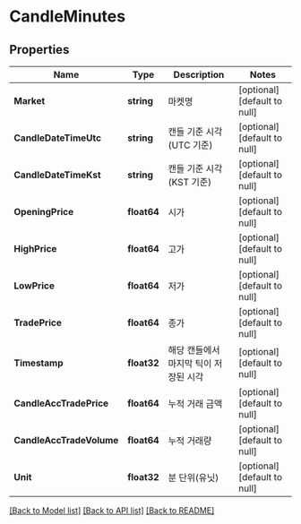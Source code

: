 # CandleMinutes

## Properties
Name | Type | Description | Notes
------------ | ------------- | ------------- | -------------
**Market** | **string** | 마켓명 | [optional] [default to null]
**CandleDateTimeUtc** | **string** | 캔들 기준 시각 (UTC 기준) | [optional] [default to null]
**CandleDateTimeKst** | **string** | 캔들 기준 시각 (KST 기준) | [optional] [default to null]
**OpeningPrice** | **float64** | 시가 | [optional] [default to null]
**HighPrice** | **float64** | 고가 | [optional] [default to null]
**LowPrice** | **float64** | 저가 | [optional] [default to null]
**TradePrice** | **float64** | 종가 | [optional] [default to null]
**Timestamp** | **float32** | 해당 캔들에서 마지막 틱이 저장된 시각 | [optional] [default to null]
**CandleAccTradePrice** | **float64** | 누적 거래 금액 | [optional] [default to null]
**CandleAccTradeVolume** | **float64** | 누적 거래량 | [optional] [default to null]
**Unit** | **float32** | 분 단위(유닛) | [optional] [default to null]

[[Back to Model list]](../README.md#documentation-for-models) [[Back to API list]](../README.md#documentation-for-api-endpoints) [[Back to README]](../README.md)


